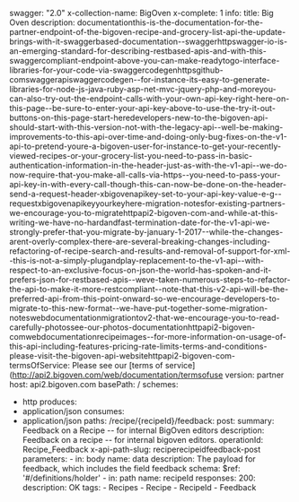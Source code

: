 swagger: "2.0"
x-collection-name: BigOven
x-complete: 1
info:
  title: Big Oven
  description: documentationthis-is-the-documentation-for-the-partner-endpoint-of-the-bigoven-recipe-and-grocery-list-api-the-update-brings-with-it-swaggerbased-documentation--swaggerhttpswagger-io-is-an-emerging-standard-for-describing-restbased-apis-and-with-this-swaggercompliant-endpoint-above-you-can-make-readytogo-interface-libraries-for-your-code-via-swaggercodegenhttpsgithub-comswaggerapiswaggercodegen--for-instance-its-easy-to-generate-libraries-for-node-js-java-ruby-asp-net-mvc-jquery-php-and-moreyou-can-also-try-out-the-endpoint-calls-with-your-own-api-key-right-here-on-this-page--be-sure-to-enter-your-api-key-above-to-use-the-try-it-out-buttons-on-this-page-start-heredevelopers-new-to-the-bigoven-api-should-start-with-this-version-not-with-the-legacy-api--well-be-making-improvements-to-this-api-over-time-and-doing-only-bug-fixes-on-the-v1-api-to-pretend-youre-a-bigoven-user-for-instance-to-get-your-recently-viewed-recipes-or-your-grocery-list-you-need-to-pass-in-basic-authentication-information-in-the-header-just-as-with-the-v1-api--we-do-now-require-that-you-make-all-calls-via-https--you-need-to-pass-your-api-key-in-with-every-call-though-this-can-now-be-done-on-the-header-send-a-request-header-xbigovenapikey-set-to-your-api-key-value-e-g--requestxbigovenapikeyyourkeyhere-migration-notesfor-existing-partners-we-encourage-you-to-migratehttpapi2-bigoven-com-and-while-at-this-writing-we-have-no-hardandfast-termination-date-for-the-v1-api-we-strongly-prefer-that-you-migrate-by-january-1-2017--while-the-changes-arent-overly-complex-there-are-several-breaking-changes-including-refactoring-of-recipe-search-and-results-and-removal-of-support-for-xml--this-is-not-a-simply-plugandplay-replacement-to-the-v1-api--with-respect-to-an-exclusive-focus-on-json-the-world-has-spoken-and-it-prefers-json-for-restbased-apis--weve-taken-numerous-steps-to-refactor-the-api-to-make-it-more-restcompliant--note-that-this-v2-api-will-be-the-preferred-api-from-this-point-onward-so-we-encourage-developers-to-migrate-to-this-new-format--we-have-put-together-some-migration-noteswebdocumentationmigrationtov2-that-we-encourage-you-to-read-carefully-photossee-our-photos-documentationhttpapi2-bigoven-comwebdocumentationrecipeimages--for-more-information-on-usage-of-this-api-including-features-pricing-rate-limits-terms-and-conditions-please-visit-the-bigoven-api-websitehttpapi2-bigoven-com-
  termsOfService: Please see our [terms of service](http://api2.bigoven.com/web/documentation/termsofuse
  version: partner
host: api2.bigoven.com
basePath: /
schemes:
- http
produces:
- application/json
consumes:
- application/json
paths:
  /recipe/{recipeId}/feedback:
    post:
      summary: Feedback on a Recipe -- for internal BigOven editors
      description: Feedback on a recipe -- for internal bigoven editors.
      operationId: Recipe_Feedback
      x-api-path-slug: reciperecipeidfeedback-post
      parameters:
      - in: body
        name: data
        description: The payload for feedback, which includes the field feedback
        schema:
          $ref: '#/definitions/holder'
      - in: path
        name: recipeId
      responses:
        200:
          description: OK
      tags:
      - Recipes
      - Recipe
      - RecipeId
      - Feedback